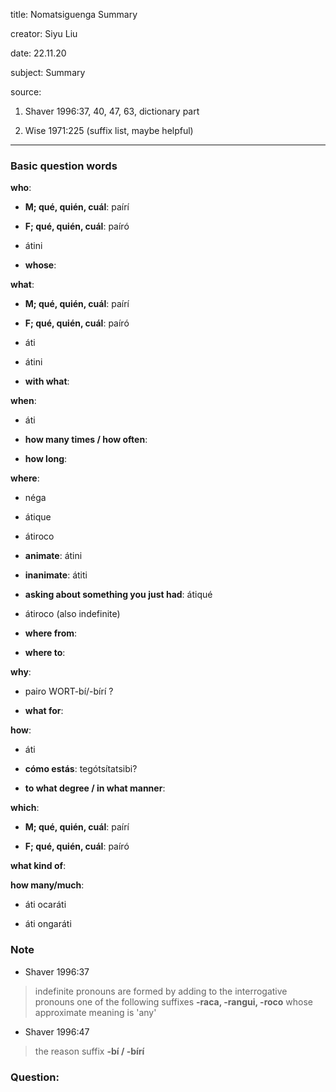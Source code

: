 
title: Nomatsiguenga Summary

creator: Siyu Liu

date: 22.11.20

subject: Summary

source: 

1. Shaver 1996:37, 40, 47, 63, dictionary part 

2. Wise 1971:225 (suffix list, maybe helpful)

----

### Basic question words

**who**: 

 - **M; qué, quién, cuál**: paírí
 
 - **F; qué, quién, cuál**: paíró
 
 - átini
 
 - **whose**: 
 
**what**: 

 - **M; qué, quién, cuál**: paírí
 
 - **F; qué, quién, cuál**: paíró
 
 - áti
 
 - átini
 
 - **with what**: 
 
**when**: 

 - áti
 
 - **how many times / how often**:	
 
 - **how long**: 	
 
**where**: 

 - néga
 
 - átique
 
 - átiroco
 
 - **animate**: átini
 
 - **inanimate**: átiti
 
 - **asking about something you just had**: átiqué
 
 - átiroco (also indefinite)
  
 - **where from**: 
 
 - **where to**: 
 
**why**: 

 - pairo WORT-bí/-bírí ?
 
 - **what for**:

**how**: 

 - áti
 
 - **cómo estás**: tegótsítatsibi?
 
 - **to what degree / in what manner**: 
  
**which**: 

 - **M; qué, quién, cuál**: paírí
 
 - **F; qué, quién, cuál**: paíró
  
**what kind of**: 

**how many/much**: 
 
 - áti ocaráti
 
 - áti ongaráti


### Note

- Shaver 1996:37

> indefinite pronouns are formed by adding to the interrogative pronouns one of the following suffixes **-raca, -rangui, -roco** whose approximate meaning is 'any'

- Shaver 1996:47

> the reason suffix **-bí / -bírí**

### Question:

